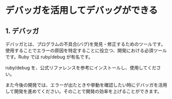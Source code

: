 # デバッガを活用してデバッグができる

## 1. デバッガ

デバッガとは、プログラムの不具合(バグ)を発見・修正するためのツールです。使用することでエラーの原因を特定することに役立つ、開発における必須ツールです。Ruby では ruby/debug が有名です。

ruby/debug を、公式リファレンスを参考にインストールし、使用してください。

また今後の開発では、エラーが出たときや挙動を確認したい時にデバッガを活用して開発を進めてください。そのことで開発の効率を上げることができます。
